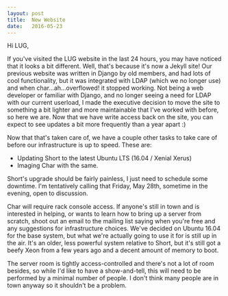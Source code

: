 ```yaml
---
layout: post
title:  New Website
date:   2016-05-23
---
```


Hi LUG,

If you've visited the LUG website in the last 24 hours, you may have noticed
that it looks a bit different. Well, that's because it's now a Jekyll site! Our
previous website was written in Django by old members, and had lots of cool
functionality, but it was integrated with LDAP (which we no longer use) and
when char...ah...overflowed! it stopped working. Not being a web developer or
familiar with Django, and no longer seeing a need for LDAP with our current
userload, I made the executive decision to move the site to something a bit
lighter and more maintainable that I've worked with before, so here we are.
Now that we have write access back on the site, you can expect to see updates
a bit more frequently than a year apart :)

Now that that's taken care of, we have a couple other tasks to take care of
before our infrastructure is up to speed. These are:

* Updating Short to the latest Ubuntu LTS (16.04 / Xenial Xerus)
* Imaging Char with the same.

Short's upgrade should be fairly painless, I just need to schedule some
downtime. I'm tentatively calling that Friday, May 28th, sometime in the
evening, open to discussion.

Char will require rack console access. If anyone's still in town and is
interested in helping, or wants to learn how to bring up a server from scratch,
shoot out an email to the mailing list saying when you're free and any
suggestions for infrastructure choices. We've decided on Ubuntu 16.04 for the
base system, but what we're actually going to use it for is still up in the
air. It's an older, less powerful system relative to Short, but it's still got
a beefy Xeon from a few years ago and a decent amount of memory to boot.

The server room is tightly access-controlled and there's not a lot of room
besides, so while I'd like to have a show-and-tell, this will need to be
performed by a minimal number of people. I don't think many people are in town
anyway so it shouldn't be a problem.
